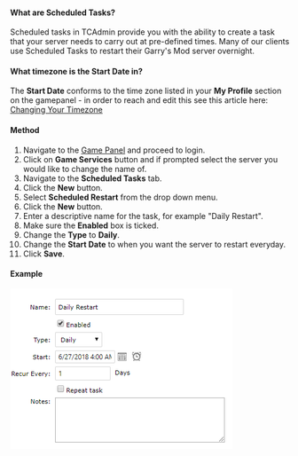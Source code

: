 #### What are Scheduled Tasks?
Scheduled tasks in TCAdmin provide you with the ability to create a task that your server needs to carry out at pre-defined times.
Many of our clients use Scheduled Tasks to restart their Garry's Mod server overnight.

#### What timezone is the Start Date in?
The **Start Date** conforms to the time zone listed in your **My Profile** section on the gamepanel - in order to reach and edit this see this article here: [Changing Your Timezone](https://help.hexanenetworks.com/game-servers/general/changing-your-timezone)

#### Method
1. Navigate to the [Game Panel](https://gamepanel.hexanenetworks.com) and proceed to login.
2. Click on **Game Services** button and if prompted select the server you would like to change the name of.
3. Navigate to the **Scheduled Tasks** tab.
4. Click the **New** button.
5. Select **Scheduled Restart** from the drop down menu.
6. Click the **New** button.
7. Enter a descriptive name for the task, for example "Daily Restart".
8. Make sure the **Enabled** box is ticked.
9. Change the **Type** to **Daily**.
10. Change the **Start Date** to when you want the server to restart everyday.
11. Click **Save**.

#### Example
![Scheduled Restart](https://raw.githubusercontent.com/HexaneNetworks/help-assets/master/assets/png/daily-restart.png)